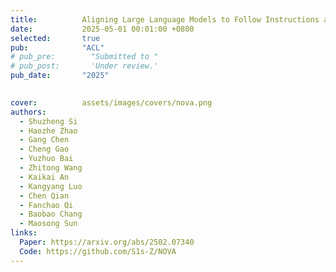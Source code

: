 ```yaml
---
title:          Aligning Large Language Models to Follow Instructions and Hallucinate Less via Effective Data Filtering
date:           2025-05-01 00:01:00 +0800
selected:       true
pub:            "ACL"
# pub_pre:        "Submitted to "
# pub_post:       'Under review.'
pub_date:       "2025"

  
cover:          assets/images/covers/nova.png
authors:
  - Shuzheng Si
  - Haozhe Zhao
  - Gang Chen
  - Cheng Gao
  - Yuzhuo Bai
  - Zhitong Wang
  - Kaikai An
  - Kangyang Luo
  - Chen Qian
  - Fanchao Qi
  - Baobao Chang
  - Maosong Sun
links:
  Paper: https://arxiv.org/abs/2502.07340
  Code: https://github.com/S1s-Z/NOVA
---
```


